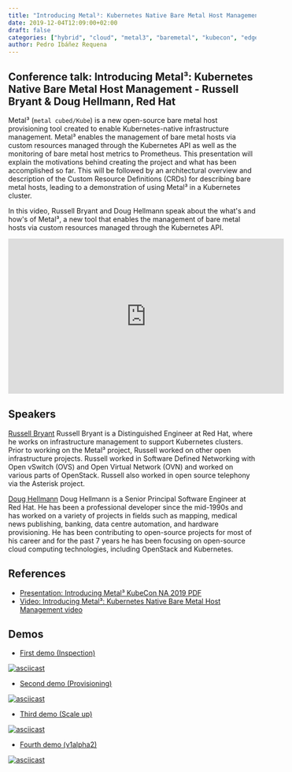 ```yaml
---
title: "Introducing Metal³: Kubernetes Native Bare Metal Host Management - Russell Bryant & Doug Hellmann, Red Hat - KubeCon NA, November 2019"
date: 2019-12-04T12:09:00+02:00
draft: false
categories: ["hybrid", "cloud", "metal3", "baremetal", "kubecon", "edge"]
author: Pedro Ibáñez Requena
---
```


## Conference talk: Introducing Metal³: Kubernetes Native Bare Metal Host Management - Russell Bryant & Doug Hellmann, Red Hat

Metal³ (`metal cubed/Kube`) is a new open-source bare metal host provisioning tool created to enable Kubernetes-native infrastructure management. Metal³ enables the management of bare metal hosts via custom resources managed through the Kubernetes API as well as the monitoring of bare metal host metrics to Prometheus. This presentation will explain the motivations behind creating the project and what has been accomplished so far. This will be followed by an architectural overview and description of the Custom Resource Definitions (CRDs) for describing bare metal hosts, leading to a demonstration of using Metal³ in a Kubernetes cluster.

In this video, Russell Bryant and Doug Hellmann speak about the what's and how's of Metal³, a new tool that enables the management of bare metal hosts via custom resources managed through the Kubernetes API.

<!-- markdownlint-disable no-inline-html -->

<iframe width="560" height="315" style="height: 315px" src="https://www.youtube.com/embed/KIIkVD7gujY" frameborder="0" allow="accelerometer; autoplay; encrypted-media; gyroscope; picture-in-picture" allowfullscreen></iframe>

<!-- markdownlint-enable no-inline-html -->

## Speakers

[Russell Bryant](http://www.russellbryant.net/) Russell Bryant is a Distinguished Engineer at Red Hat, where he works on infrastructure management to support Kubernetes clusters. Prior to working on the Metal³ project, Russell worked on other open infrastructure projects. Russell worked in Software Defined Networking with Open vSwitch (OVS) and Open Virtual Network (OVN) and worked on various parts of OpenStack. Russell also worked in open source telephony via the Asterisk project.

[Doug Hellmann](http://twitter.com/doughellmann) Doug Hellmann is a Senior Principal Software Engineer at Red Hat. He has been a professional developer since the mid-1990s and has worked on a variety of projects in fields such as mapping, medical news publishing, banking, data centre automation, and hardware provisioning. He has been contributing to open-source projects for most of his career and for the past 7 years he has been focusing on open-source cloud computing technologies, including OpenStack and Kubernetes.

## References

- [Presentation: Introducing Metal³ KubeCon NA 2019 PDF](https://static.sched.com/hosted_files/kccncna19/b3/Introducing%20Metal3%20KubeCon%20NA%202019.pdf)
- [Video: Introducing Metal³: Kubernetes Native Bare Metal Host Management video](https://www.youtube.com/watch?v=KIIkVD7gujY&feature=emb_logo)

## Demos

- [First demo (Inspection)](https://asciinema.org/a/uOCLoCiOlMLMBLuHOcV2ZvZxb)

[![asciicast](https://asciinema.org/a/283704.svg)](https://asciinema.org/a/283704)

- [Second demo (Provisioning)](https://asciinema.org/a/Z4a4MhXd7DStprfyiiworS2Id)

[![asciicast](https://asciinema.org/a/283705.svg)](https://asciinema.org/a/283705)

- [Third demo (Scale up)](https://asciinema.org/a/Xs5BPe62kF1PyIkNvMkcC9lyt)

[![asciicast](https://asciinema.org/a/283706.svg)](https://asciinema.org/a/283706)

- [Fourth demo (v1alpha2)](https://asciinema.org/a/c5BUvn2iK1J076dI3xLNe4H9C)

[![asciicast](https://asciinema.org/a/283707.svg)](https://asciinema.org/a/283707)
